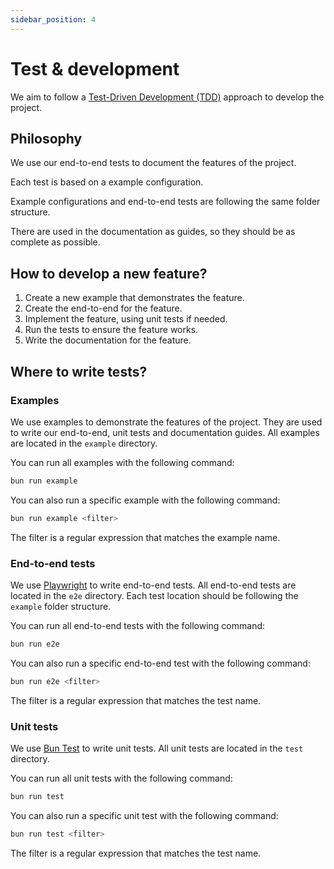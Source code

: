 ```yaml
---
sidebar_position: 4
---
```


# Test & development

We aim to follow a [Test-Driven Development (TDD)](https://en.wikipedia.org/wiki/Test-driven_development) approach to develop the project.

## Philosophy

We use our end-to-end tests to document the features of the project. 

Each test is based on a example configuration. 

Example configurations and end-to-end tests are following the same folder structure. 

There are used in the documentation as guides, so they should be as complete as possible.

## How to develop a new feature?

1. Create a new example that demonstrates the feature.
2. Create the end-to-end for the feature.
3. Implement the feature, using unit tests if needed.
4. Run the tests to ensure the feature works.
5. Write the documentation for the feature.

## Where to write tests?

### Examples

We use examples to demonstrate the features of the project.
They are used to write our end-to-end, unit tests and documentation guides.
All examples are located in the `example` directory.

You can run all examples with the following command:

```bash
bun run example
```

You can also run a specific example with the following command:

```bash
bun run example <filter>
```

The filter is a regular expression that matches the example name.

### End-to-end tests

We use [Playwright](https://playwright.dev/) to write end-to-end tests.
All end-to-end tests are located in the `e2e` directory.
Each test location should be following the `example` folder structure.

You can run all end-to-end tests with the following command:

```bash
bun run e2e
```

You can also run a specific end-to-end test with the following command:

```bash
bun run e2e <filter>
```

The filter is a regular expression that matches the test name.

### Unit tests

We use [Bun Test](https://bun.sh/docs/testing) to write unit tests.
All unit tests are located in the `test` directory.

You can run all unit tests with the following command:

```bash
bun run test
```

You can also run a specific unit test with the following command:

```bash
bun run test <filter>
```

The filter is a regular expression that matches the test name.

